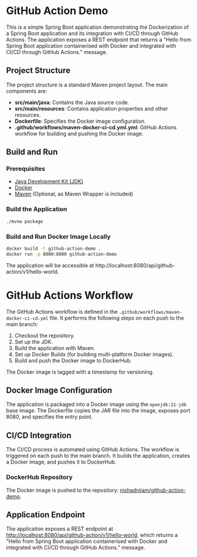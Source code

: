 # GitHub Action Demo

This is a simple Spring Boot application demonstrating the Dockerization of a Spring Boot application and its integration with CI/CD through GitHub Actions. 
The application exposes a REST endpoint that returns a "Hello from Spring Boot application containerised with Docker and integrated with CI/CD through GitHub Actions." message.

## Project Structure

The project structure is a standard Maven project layout. The main components are:

- **src/main/java**: Contains the Java source code.
- **src/main/resources**: Contains application properties and other resources.
- **Dockerfile**: Specifies the Docker image configuration.
- **.github/workflows/maven-docker-ci-cd.yml.yml**: GitHub Actions workflow for building and pushing the Docker image.

## Build and Run

### Prerequisites

- [Java Development Kit (JDK)](https://openjdk.java.net/install/)
- [Docker](https://docs.docker.com/get-docker/)
- [Maven](https://maven.apache.org/download.cgi) (Optional, as Maven Wrapper is included)

### Build the Application

```bash
./mvnw package
```

### Build and Run Docker Image Locally

```bash
docker build -t github-action-demo .
docker run -p 8080:8080 github-action-demo
```

The application will be accessible at http://localhost:8080/api/github-action/v1/hello-world.

# GitHub Actions Workflow

The GitHub Actions workflow is defined in the `.github/workflows/maven-docker-ci-cd.yml` file. It performs the following steps on each push to the main branch:

1. Checkout the repository.
2. Set up the JDK.
3. Build the application with Maven.
4. Set up Docker Buildx (for building multi-platform Docker images).
5. Build and push the Docker image to DockerHub.

The Docker image is tagged with a timestamp for versioning.

## Docker Image Configuration

The application is packaged into a Docker image using the `openjdk:21-jdk` base image. The Dockerfile copies the JAR file into the image, exposes port 8080, and specifies the entry point.

## CI/CD Integration

The CI/CD process is automated using GitHub Actions. The workflow is triggered on each push to the main branch. It builds the application, creates a Docker image, and pushes it to DockerHub.

### DockerHub Repository

The Docker image is pushed to the repository: [nishadnijam/github-action-demo](https://hub.docker.com/r/nishadnijam/github-action-demo).

## Application Endpoint

The application exposes a REST endpoint at [http://localhost:8080/api/github-action/v1/hello-world](http://localhost:8080/api/github-action/v1/hello-world), which returns a "Hello from Spring Boot application containerised with Docker and integrated with CI/CD through GitHub Actions." message.
